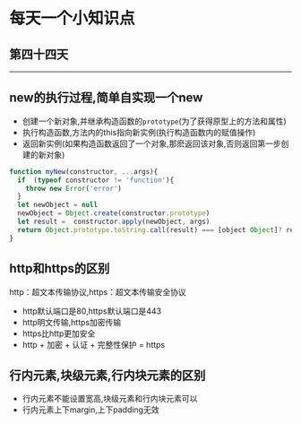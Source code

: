 # 每天一个小知识点
## 第四十四天 
---

## new的执行过程,简单自实现一个new
- 创建一个新对象,并继承构造函数的`prototype`(为了获得原型上的方法和属性)
- 执行构造函数,方法内的this指向新实例(执行构造函数内的赋值操作)
- 返回新实例(如果构造函数返回了一个对象,那麽返回该对象,否则返回第一步创建的新对象)
```js
function myNew(constructor, ...args){
  if  (typeof constructor != 'function'){
    throw new Error('error')
  }
  let newObject = null
  newObject = Object.create(constructor.prototype)
  let result =  constructor.apply(newObject, args)
  return Object.prototype.toString.call(result) === [object Object]? result: newObject
}
```
## http和https的区别
http：超文本传输协议,https：超文本传输安全协议
- http默认端口是80,https默认端口是443
- http明文传输,https加密传输
- https比http更加安全
- http + 加密 + 认证 + 完整性保护 = https  
## 行内元素,块级元素,行内块元素的区别
- 行内元素不能设置宽高,块级元素和行内块元素可以
- 行内元素上下margin,上下padding无效